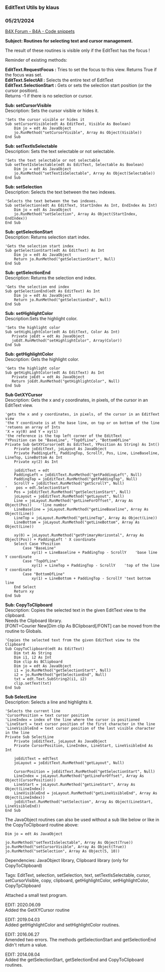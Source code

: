 ### EditText Utils by klaus
### 05/21/2024
[B4X Forum - B4A - Code snippets](https://www.b4x.com/android/forum/threads/43479/)

**Subject: Routines for selecting text and cursor management.**  
  
The result of these routines is visible only if the EditText has the focus !  
  
Reminder of existing methods:  
  
**EditText.RequestFocus :** Tries to set the focus to this view. Returns True if the focus was set.  
**EditText.SelectAll :** Selects the entire text of EditText  
**EditText.SelectionStart :** Gets or sets the selection start position (or the cursor position).  
Returns -1 if there is no selection or cursor.  
  
**Sub: setCursorVisible**   
Description: Sets the cursor visible or hides it.  

```B4X
'Sets the cursor visible or hides it  
Sub setCursorVisible(edt As EditText, Visible As Boolean)  
    Dim jo = edt As JavaObject  
    jo.RunMethod("setCursorVisible", Array As Object(Visible))  
End Sub
```

  
  
**Sub: setTextIsSelectable**   
Description: Sets the text selectable or not selectable.  

```B4X
'Sets the text selectable or not selectable  
Sub setTextIsSelectable(edt As EditText, Selectable As Boolean)  
    Dim jo = edt As JavaObject  
    jo.RunMethod("setTextIsSelectable", Array As Object(Selectable))  
End Sub
```

  
  
**Sub: setSelection**   
Description: Selects the text between the two indexes.  

```B4X
'Selects the text between the two indexes.  
Sub setSelection(edt As EditText, StartIndex As Int, EndIndex As Int)  
    Dim jo = edt As JavaObject  
    jo.RunMethod("setSelection", Array As Object(StartIndex, EndIndex))  
End Sub
```

  
  
**Sub: getSelectionStart**  
Description: Returns selection start index.  

```B4X
'Gets the selection start index  
Sub getSelectionStart(edt As EditText) As Int  
    Dim jo = edt As JavaObject  
    Return jo.RunMethod("getSelectionStart", Null)  
End Sub
```

  
  
**Sub: getSelectionEnd**  
Description: Returns the selection end index.  

```B4X
'Gets the selection end index  
Sub getSelectionEnd(edt As EditText) As Int  
    Dim jo = edt As JavaObject  
    Return jo.RunMethod("getSelectionEnd", Null)  
End Sub
```

  
  
**Sub: setHighlightColor**  
Description:Sets the highlight color.  

```B4X
'Sets the highlight color  
Sub setHighLightColor(edt As EditText, Color As Int)  
   Private joEdt = edt As JavaObject  
   joEdt.RunMethod("setHighlightColor", Array(Color))  
End Sub
```

  
  
**Sub: getHighlightColor**  
Description: Gets the highlight color.  

```B4X
'Gets the highlight color  
Sub getHighLightColor(edt As EditText) As Int  
   Private joEdt = edt As JavaObject  
   Return joEdt.RunMethod("getHighlightColor", Null)  
End Sub
```

  
  
**Sub GetXYCursor**  
Description: Gets the x and y coordinates, in pixels, of the cursor in an EditText view.  

```B4X
'gets the x and y coordinates, in pixels, of the cursor in an EditText view  
'the Y coordinate is at the base line, on top or on bottom of the line  
'retuens an array of Ints  
'X = xy(0) and Y = xy(1)  
'the reference is the top left corner of the EditText  
'YPosition can be "BaseLine", "TopOfLine", "BottomOfLine"  
Private Sub GetXYCursor(edt As EditText, YPosition As String) As Int()  
    Private joEditText, joLayout As JavaObject  
    Private PaddingLeft, PaddingTop, ScrollY, Pos, Line, LineBaseline, LineTop, LineBottom As Int  
    Private xy(2) As Int  
  
    joEditText = edt  
    PaddingLeft = joEditText.RunMethod("getPaddingLeft", Null)  
    PaddingTop = joEditText.RunMethod("getPaddingTop", Null)  
    ScrollY = joEditText.RunMethod("getScrollY", Null)  
'    pos = edt.SelectionStart  
    Pos = joEditText.RunMethod("getSelectionStart", Null)  
    joLayout = joEditText.RunMethod("getLayout", Null)  
    Line = joLayout.RunMethod("getLineForOffset", Array As Object(Pos))    'line numbsr  
    LineBaseline = joLayout.RunMethod("getLineBaseline", Array As Object(Line))  
    LineTop = joLayout.RunMethod("getLineTop", Array As Object(Line))  
    LineBottom = joLayout.RunMethod("getLineBottom", Array As Object(Line))  
   
    xy(0) = joLayout.RunMethod("getPrimaryHorizontal", Array As Object(Pos)) + PaddingLeft ' X coordinate  
    Select Case YPosition  
        Case "BaseLine"  
            xy(1) = LineBaseline + PaddingTop - ScrollY    'base line    Y coordinate  
        Case "TopOfLine"  
            xy(1) = LineTop + PaddingTop - ScrollY    'top of the line     Y coordinate  
        Case "BottomOfLine"  
            xy(1) = LineBottom + PaddingTop - ScrollY 'text bottom line  
    End Select  
    Return xy  
End Sub
```

  
  
**Sub: CopyToClipboard**  
Description: Copies the selected text in the given EditText view to the clipboard.  
Needs the Clipboard library.  
[FONT=Courier New]Dim clip As BClipboard[/FONT] can be moved from the routine to Globals.  

```B4X
'Copies the selected text from the given EditText view to the Clipboard  
Sub CopyToClipboard(edt As EditText)  
    Dim txt As String  
    Dim i1, i2 As Int  
    Dim clip As BClipboard  
    Dim jo = edt As JavaObject  
    i1 = jo.RunMethod("getSelectionStart", Null)  
    i2 = jo.RunMethod("getSelectionEnd", Null)  
    txt = edt.Text.SubString2(i1, i2)  
    clip.setText(txt)  
End Sub
```

  
  
**Sub SelectLine**  
Description: Selects a line and highlights it.  

```B4X
'Selects the current line  
'CursorPosition = text cursor position  
'LineIndex = index of the line where the cursor is positioned  
'LineStart = text cursor position of the first character in the line  
'LineVisibleEnd = text cursor position of the last visible character in the line  
Private Sub SelectLine  
    Private joEditText, joLayout As JavaObject  
    Private CursorPosition, LineIndex, LineStart, LineVisibleEnd As Int  
     
    joEditText = edtTest  
    joLayout = joEditText.RunMethod("getLayout", Null)  
     
    CursorPosition = joEditText.RunMethod("getSelectionStart", Null)  
    LineIndex = joLayout.RunMethod("getLineForOffset", Array As Object(CursorPosition))  
    LineStart = joLayout.RunMethod("getLineStart", Array As Object(LineIndex))  
    LineVisibleEnd = joLayout.RunMethod("getLineVisibleEnd", Array As Object(LineIndex))  
    joEditText.RunMethod("setSelection", Array As Object(LineStart, LineVisibleEnd))  
End Sub
```

  
  
The JavaObject routines can also be used without a sub like below or like in the CopyToClipboard routine above:  

```B4X
Dim jo = edt As JavaObject  
  
jo.RunMethod("setTextIsSelectable", Array As Object(True))  
jo.RunMethod("setCursorVisible", Array As Object(True))  
jo.RunMethod("setSelection", Array As Object(5, 10))
```

  
Dependencies: JavaObject library, Clipboard library (only for CopyToClipboard)  
  
Tags: EditText, selection, setSelection, text, setTextIsSelectable, cursor, setCursorVisible, copy, clipboard, getHighlightColor, setHighlightColor, CopyTpClipboard  
  
Attached a small test program.  
  
EDIT: 2020.06.09  
Added the GetXYCursor routine  
  
EDIT: 2019.04.03  
Added getHighlightColor and setHighlightColor routines.  
  
EDIT: 2016.06.27  
Amended two errors. The methods getSelectionStart and getSelectionEnd didn't return a value.  
  
EDIT: 2014.08.04  
Added the getSelectionStart, getSelectionEnd and CopyToClipboard routines.